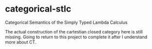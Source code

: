 # categorical-stlc
Categorical Semantics of the Simply Typed Lambda Calculus

The actual construction of the cartestian closed category here is still missing. Going to return to this project to complete it after I understand more about CT.
